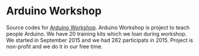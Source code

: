 # Arduino Workshop
Source codes for [Arduino Workshop](http://arduino101.cz/). Arduino Workshop is project to teach people Arduino. We have 20 training kits which we loan during workshop. We started in September 2015 and we had 282 participats in 2015. Project is non-profit and we do it in our free time.
